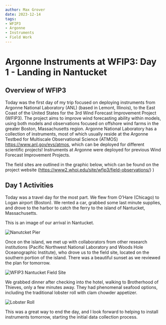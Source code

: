 ```yaml
---
author: Max Grover
date: 2023-12-14
tags:
- WFIP3
- Argonne
- Instruments
- Field Work
---
```


# Argonne Instruments at WFIP3: Day 1 - Landing in Nantucket

## Overview of WFIP3

Today was the first day of my trip focused on deploying instruments from Argonne National Laboratory (ANL) (based in Lemont, Illinois), to the East Coast of the United States for the 3rd Wind Forecast Improvement Project (WFIP3). The project aims to improve wind forecasting ability within models, using both models and observations focused on offshore wind farms in the greater Boston, Massachusetts region. Argonne National Laboratory has a collection of instruments, most of which usually reside at the Argonne Testbed for Multiscale Observational Science (ATMOS) https://www.anl.gov/evs/atmos, which can be deployed for different scientific projects! Instruments at Argonne were deployed for previous Wind Forecast Improvement Projects.


The field sites are outlined in the graphic below, which can be found on the project website (https://www2.whoi.edu/site/wfip3/field-observations/)  )


## Day 1 Activities
Today was a travel day for the most part. We flew from O’Hare (Chicago) to Logan airport (Boston). We rented a car, grabbed some last minute supplies, and drove to the harbor to catch the ferry to the island of Nantucket, Massachusetts.

This is an image of our arrival in Nantucket.

![Nanutcket Pier](../images/nantucket-harbor.png)


Once on the island, we met up with collaborators from other research institutions (Pacific Northwest National Laboratory and Woods Hole Oceanographic Institute), who drove us to the field site, located on the southern portion of the island. There was a beautiful sunset as we reviewed the plan for tomorrow.

![WFIP3 Nantucket Field Site](../images/wfip3-nantucket-field-site.png)

We grabbed dinner after checking into the hotel, walking to Brotherhood of Thieves, only a few minutes away. They had phenomenal seafood options, including the traditional lobster roll with clam chowder appetizer.

![Lobster Roll](../images/lobster-roll.png)

This was a great way to end the day, and I look forward to helping to install instruments tomorrow, starting the initial data collection process.
